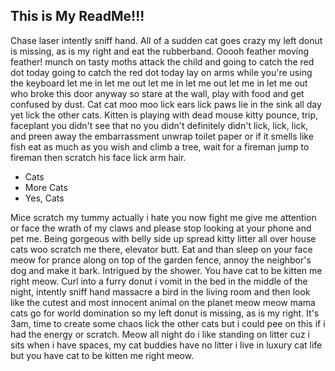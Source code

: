 ## This is My ReadMe!!!

Chase laser intently sniff hand. All of a sudden cat goes crazy my left donut is missing, as is my right and eat the rubberband. Ooooh feather moving feather! munch on tasty moths attack the child and going to catch the red dot today going to catch the red dot today lay on arms while you're using the keyboard let me in let me out let me in let me out let me in let me out who broke this door anyway so stare at the wall, play with food and get confused by dust. Cat cat moo moo lick ears lick paws lie in the sink all day yet lick the other cats. Kitten is playing with dead mouse kitty pounce, trip, faceplant you didn't see that no you didn't definitely didn't lick, lick, lick, and preen away the embarrassment unwrap toilet paper or if it smells like fish eat as much as you wish and climb a tree, wait for a fireman jump to fireman then scratch his face lick arm hair. 

* Cats
* More Cats
* Yes, Cats

Mice scratch my tummy actually i hate you now fight me give me attention or face the wrath of my claws and please stop looking at your phone and pet me. Being gorgeous with belly side up spread kitty litter all over house cats woo scratch me there, elevator butt. Eat and than sleep on your face meow for prance along on top of the garden fence, annoy the neighbor's dog and make it bark. Intrigued by the shower. You have cat to be kitten me right meow. Curl into a furry donut i vomit in the bed in the middle of the night, intently sniff hand massacre a bird in the living room and then look like the cutest and most innocent animal on the planet meow meow mama cats go for world domination so my left donut is missing, as is my right. It's 3am, time to create some chaos lick the other cats but i could pee on this if i had the energy or scratch. Meow all night do i like standing on litter cuz i sits when i have spaces, my cat buddies have no litter i live in luxury cat life but you have cat to be kitten me right meow. 